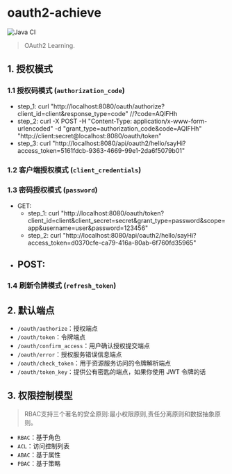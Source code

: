 # oauth2-achieve

![Java CI](https://github.com/aaric/oauth2-achieve/workflows/Java%20CI/badge.svg)

> OAuth2 Learning.

## 1. 授权模式

### 1.1 授权码模式 (`authorization_code`)

- step_1: curl "http://localhost:8080/oauth/authorize?client_id=client&response_type=code"  //?code=AQlFHh
- step_2: curl -X POST -H "Content-Type: application/x-www-form-urlencoded" -d "grant_type=authorization_code&code=AQlFHh" "http://client:secret@localhost:8080/oauth/token"
- step_3: curl "http://localhost:8080/api/oauth2/hello/sayHi?access_token=5161fdcb-9363-4669-99e1-2da6f5079b01"

### 1.2 客户端授权模式 (`client_credentials`)

### 1.3 密码授权模式 (`password`)

- GET:
    - step_1: curl "http://localhost:8080/oauth/token?client_id=client&client_secret=secret&grant_type=password&scope=app&username=user&password=123456"
    - step_2: curl "http://localhost:8080/api/oauth2/hello/sayHi?access_token=d0370cfe-ca79-416a-80ab-6f760fd35965"
- POST:
    -
### 1.4 刷新令牌模式 (`refresh_token`)

## 2. 默认端点

- `/oauth/authorize`：授权端点
- `/oauth/token`：令牌端点
- `/oauth/confirm_access`：用户确认授权提交端点
- `/oauth/error`：授权服务错误信息端点
- `/oauth/check_token`：用于资源服务访问的令牌解析端点
- `/oauth/token_key`：提供公有密匙的端点，如果你使用 JWT 令牌的话

## 3. 权限控制模型

> RBAC支持三个著名的安全原则:最小权限原则,责任分离原则和数据抽象原则。

- `RBAC`：基于角色
- `ACL`：访问控制列表
- `ABAC`：基于属性
- `PBAC`：基于策略
